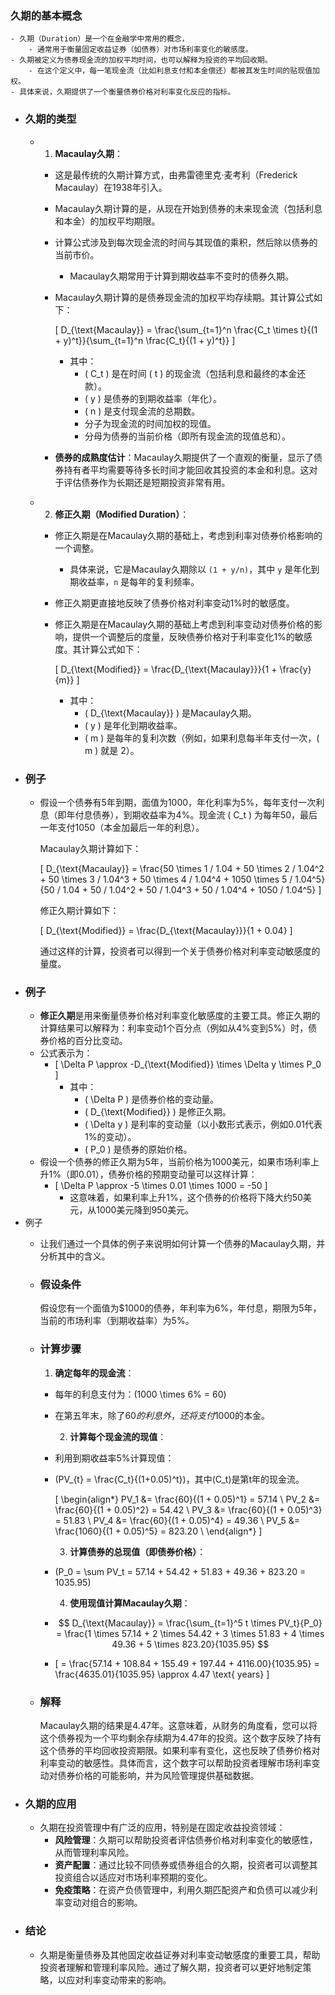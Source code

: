 ### 久期的基本概念
	- 久期（Duration）是一个在金融学中常用的概念，
		- 通常用于衡量固定收益证券（如债券）对市场利率变化的敏感度。
	- 久期被定义为债券现金流的加权平均时间，也可以解释为投资的平均回收期。
		- 在这个定义中，每一笔现金流（比如利息支付和本金偿还）都被其发生时间的贴现值加权。
	- 具体来说，久期提供了一个衡量债券价格对利率变化反应的指标。
- ### 久期的类型
	- 1. **Macaulay久期**：
		- 这是最传统的久期计算方式，由弗雷德里克·麦考利（Frederick Macaulay）在1938年引入。
		- Macaulay久期计算的是，从现在开始到债券的未来现金流（包括利息和本金）的加权平均期限。
		- 计算公式涉及到每次现金流的时间与其现值的乘积，然后除以债券的当前市价。
			- Macaulay久期常用于计算到期收益率不变时的债券久期。
		- Macaulay久期计算的是债券现金流的加权平均存续期。其计算公式如下：
		  
		  \[ D_{\text{Macaulay}} = \frac{\sum_{t=1}^n \frac{C_t \times t}{(1 + y)^t}}{\sum_{t=1}^n \frac{C_t}{(1 + y)^t}} \]
			- 其中：
				- \( C_t \) 是在时间 \( t \) 的现金流（包括利息和最终的本金还款）。
				- \( y \) 是债券的到期收益率（年化）。
				- \( n \) 是支付现金流的总期数。
				- 分子为现金流的时间加权的现值。
				- 分母为债券的当前价格（即所有现金流的现值总和）。
		- **债券的成熟度估计**：Macaulay久期提供了一个直观的衡量，显示了债券持有者平均需要等待多长时间才能回收其投资的本金和利息。这对于评估债券作为长期还是短期投资非常有用。
	- 2. **修正久期（Modified Duration）**：
		- 修正久期是在Macaulay久期的基础上，考虑到利率对债券价格影响的一个调整。
			- 具体来说，它是Macaulay久期除以 `(1 + y/n)`，其中 `y` 是年化到期收益率，`n` 是每年的复利频率。
		- 修正久期更直接地反映了债券价格对利率变动1%时的敏感度。
		- 修正久期是在Macaulay久期的基础上考虑到利率变动对债券价格的影响，提供一个调整后的度量，反映债券价格对于利率变化1%的敏感度。其计算公式如下：
		  
		  \[ D_{\text{Modified}} = \frac{D_{\text{Macaulay}}}{1 + \frac{y}{m}} \]
			- 其中：
				- \( D_{\text{Macaulay}} \) 是Macaulay久期。
				- \( y \) 是年化到期收益率。
				- \( m \) 是每年的复利次数（例如，如果利息每半年支付一次，\( m \) 就是 2）。
- ### 例子
	- 假设一个债券有5年到期，面值为1000，年化利率为5%，每年支付一次利息（即年付息债券），到期收益率为4%。现金流 \( C_t \) 为每年50，最后一年支付1050（本金加最后一年的利息）。
	  
	  Macaulay久期计算如下：
	  
	  \[ D_{\text{Macaulay}} = \frac{50 \times 1 / 1.04 + 50 \times 2 / 1.04^2 + 50 \times 3 / 1.04^3 + 50 \times 4 / 1.04^4 + 1050 \times 5 / 1.04^5}{50 / 1.04 + 50 / 1.04^2 + 50 / 1.04^3 + 50 / 1.04^4 + 1050 / 1.04^5} \]
	  
	  修正久期计算如下：
	  
	  \[ D_{\text{Modified}} = \frac{D_{\text{Macaulay}}}{1 + 0.04} \]
	  
	  通过这样的计算，投资者可以得到一个关于债券价格对利率变动敏感度的量度。
- ### 例子
	- **修正久期**是用来衡量债券价格对利率变化敏感度的主要工具。修正久期的计算结果可以解释为：利率变动1个百分点（例如从4%变到5%）时，债券价格的百分比变动。
	- 公式表示为：
		- \[ \Delta P \approx -D_{\text{Modified}} \times \Delta y \times P_0 \]
			- 其中：
				- \( \Delta P \) 是债券价格的变动量。
				- \( D_{\text{Modified}} \) 是修正久期。
				- \( \Delta y \) 是利率的变动量（以小数形式表示，例如0.01代表1%的变动）。
				- \( P_0 \) 是债券的原始价格。
	- 假设一个债券的修正久期为5年，当前价格为1000美元，如果市场利率上升1%（即0.01），债券价格的预期变动量可以这样计算：
		- \[ \Delta P \approx -5 \times 0.01 \times 1000 = -50 \]
			- 这意味着，如果利率上升1%，这个债券的价格将下降大约50美元，从1000美元降到950美元。
- 例子
	- 让我们通过一个具体的例子来说明如何计算一个债券的Macaulay久期，并分析其中的含义。
	- ### 假设条件
	  假设您有一个面值为$1000的债券，年利率为6%，年付息，期限为5年，当前的市场利率（到期收益率）为5%。
	- ### 计算步骤
	  
	  1. **确定每年的现金流**：
		- 每年的利息支付为：\(1000 \times 6\% = 60\)
		- 在第五年末，除了$60的利息外，还将支付$1000的本金。
		  
		  2. **计算每个现金流的现值**：
		- 利用到期收益率5%计算现值：
		- \(PV_{t} = \frac{C_t}{(1+0.05)^t}\)，其中\(C_t\)是第t年的现金流。
		  
		  \[
		  \begin{align*}
		  PV_1 &= \frac{60}{(1 + 0.05)^1} = 57.14 \\
		  PV_2 &= \frac{60}{(1 + 0.05)^2} = 54.42 \\
		  PV_3 &= \frac{60}{(1 + 0.05)^3} = 51.83 \\
		  PV_4 &= \frac{60}{(1 + 0.05)^4} = 49.36 \\
		  PV_5 &= \frac{1060}{(1 + 0.05)^5} = 823.20 \\
		  \end{align*}
		  \]
		  
		  3. **计算债券的总现值（即债券价格）**：
		- \(P_0 = \sum PV_t = 57.14 + 54.42 + 51.83 + 49.36 + 823.20 = 1035.95\)
		  
		  4. **使用现值计算Macaulay久期**：
		- $$
		  D_{\text{Macaulay}} = \frac{\sum_{t=1}^5 t \times PV_t}{P_0} = \frac{1 \times 57.14 + 2 \times 54.42 + 3 \times 51.83 + 4 \times 49.36 + 5 \times 823.20}{1035.95}
		  $$
		- \[
		  = \frac{57.14 + 108.84 + 155.49 + 197.44 + 4116.00}{1035.95} = \frac{4635.01}{1035.95} \approx 4.47 \text{ years}
		  \]
	- ### 解释
	  Macaulay久期的结果是4.47年。这意味着，从财务的角度看，您可以将这个债券视为一个平均剩余存续期为4.47年的投资。这个数字反映了持有这个债券的平均回收投资期限。如果利率有变化，这也反映了债券价格对利率变动的敏感性。具体而言，这个数字可以帮助投资者理解市场利率变动对债券价格的可能影响，并为风险管理提供基础数据。
- ### 久期的应用
	- 久期在投资管理中有广泛的应用，特别是在固定收益投资领域：
		- **风险管理**：久期可以帮助投资者评估债券价格对利率变化的敏感性，从而管理利率风险。
		- **资产配置**：通过比较不同债券或债券组合的久期，投资者可以调整其投资组合以适应对市场利率预期的变化。
		- **免疫策略**：在资产负债管理中，利用久期匹配资产和负债可以减少利率变动对组合的影响。
- ### 结论
	- 久期是衡量债券及其他固定收益证券对利率变动敏感度的重要工具，帮助投资者理解和管理利率风险。通过了解久期，投资者可以更好地制定策略，以应对利率变动带来的影响。